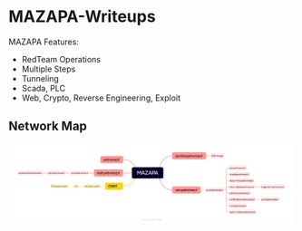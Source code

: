 # MAZAPA-Writeups

MAZAPA Features:
- RedTeam Operations
- Multiple Steps
- Tunneling
- Scada, PLC
- Web, Crypto, Reverse Engineering, Exploit

## Network Map

![Petromaz Map](./00-Intro/01-Map.png)

